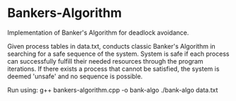 # Bankers-Algorithm

Implementation of Banker's Algorithm for deadlock avoidance.

Given process tables in data.txt, conducts classic Banker's Algorithm in searching for a safe sequence of the system. System is safe if each process can successfully fulfill their needed resources through the program iterations. If there exists a process that cannot be satisfied, the system is deemed 'unsafe' and no sequence is possible.

Run using:
g++ bankers-algorithm.cpp -o bank-algo
./bank-algo data.txt
